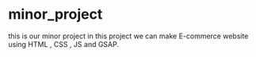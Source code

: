 # minor_project
this is our minor project in this project we can make E-commerce website using HTML , CSS , JS and GSAP.

